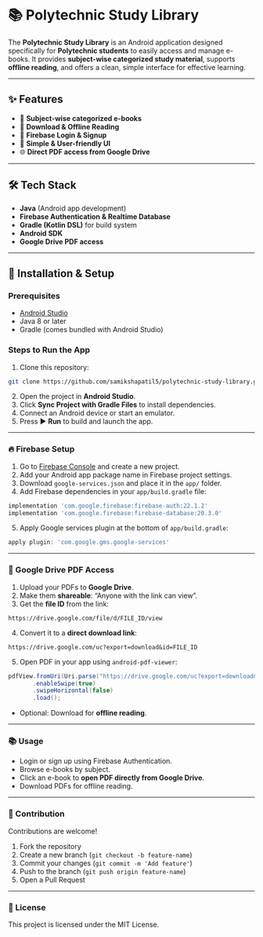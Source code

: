 # 📚 Polytechnic Study Library

The **Polytechnic Study Library** is an Android application designed specifically for **Polytechnic students** to easily access and manage e-books.
It provides **subject-wise categorized study material**, supports **offline reading**, and offers a clean, simple interface for effective learning.

---

## ✨ Features

* 📖 **Subject-wise categorized e-books**
* 📂 **Download & Offline Reading**
* 🔑 **Firebase Login & Signup**
* 🎨 **Simple & User-friendly UI**
* 🌐 **Direct PDF access from Google Drive**

---

## 🛠 Tech Stack

* **Java** (Android app development)
* **Firebase Authentication & Realtime Database**
* **Gradle (Kotlin DSL)** for build system
* **Android SDK**
* **Google Drive PDF access**

---

## 🚀 Installation & Setup

### Prerequisites

* [Android Studio](https://developer.android.com/studio)
* Java 8 or later
* Gradle (comes bundled with Android Studio)

### Steps to Run the App

1. Clone this repository:

```bash
git clone https://github.com/samikshapatil5/polytechnic-study-library.git
```

2. Open the project in **Android Studio**.
3. Click **Sync Project with Gradle Files** to install dependencies.
4. Connect an Android device or start an emulator.
5. Press ▶️ **Run** to build and launch the app.

---

### 🔥 Firebase Setup

1. Go to [Firebase Console](https://console.firebase.google.com/) and create a new project.
2. Add your Android app package name in Firebase project settings.
3. Download `google-services.json` and place it in the `app/` folder.
4. Add Firebase dependencies in your `app/build.gradle` file:

```gradle
implementation 'com.google.firebase:firebase-auth:22.1.2'
implementation 'com.google.firebase:firebase-database:20.3.0'
```

5. Apply Google services plugin at the bottom of `app/build.gradle`:

```gradle
apply plugin: 'com.google.gms.google-services'
```

---

### 📱 Google Drive PDF Access

1. Upload your PDFs to **Google Drive**.
2. Make them **shareable**: “Anyone with the link can view”.
3. Get the **file ID** from the link:

```
https://drive.google.com/file/d/FILE_ID/view
```

4. Convert it to a **direct download link**:

```
https://drive.google.com/uc?export=download&id=FILE_ID
```

5. Open PDF in your app using `android-pdf-viewer`:

```java
pdfView.fromUri(Uri.parse("https://drive.google.com/uc?export=download&id=FILE_ID"))
       .enableSwipe(true)
       .swipeHorizontal(false)
       .load();
```

* Optional: Download for **offline reading**.

---

### 📚 Usage

* Login or sign up using Firebase Authentication.
* Browse e-books by subject.
* Click an e-book to **open PDF directly from Google Drive**.
* Download PDFs for offline reading.

---

### 🤝 Contribution

Contributions are welcome!

1. Fork the repository
2. Create a new branch (`git checkout -b feature-name`)
3. Commit your changes (`git commit -m 'Add feature'`)
4. Push to the branch (`git push origin feature-name`)
5. Open a Pull Request

---

### 📝 License

This project is licensed under the MIT License.   
